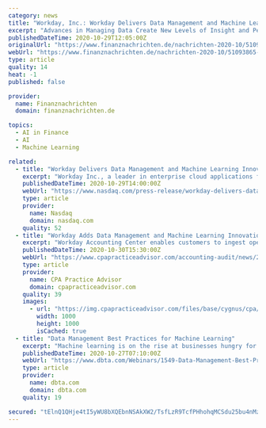 ```yaml
---
category: news
title: "Workday, Inc.: Workday Delivers Data Management and Machine Learning Innovations for the Changing World of Finance"
excerpt: "Advances in Managing Data Create New Levels of Insight and Performance Accountability for Today's Agile OrganizationsPLEASANTON, Calif., Oct. 29, 2020 (GLOBE NEWSWIRE) -- Workday Inc ("
publishedDateTime: 2020-10-29T12:05:00Z
originalUrl: "https://www.finanznachrichten.de/nachrichten-2020-10/51093865-workday-inc-workday-delivers-data-management-and-machine-learning-innovations-for-the-changing-world-of-finance-399.htm"
webUrl: "https://www.finanznachrichten.de/nachrichten-2020-10/51093865-workday-inc-workday-delivers-data-management-and-machine-learning-innovations-for-the-changing-world-of-finance-399.htm"
type: article
quality: 14
heat: -1
published: false

provider:
  name: Finanznachrichten
  domain: finanznachrichten.de

topics:
  - AI in Finance
  - AI
  - Machine Learning

related:
  - title: "Workday Delivers Data Management and Machine Learning Innovations for the Changing World of Finance"
    excerpt: "Workday Inc., a leader in enterprise cloud applications for finance and human resources, today announced availability of Workday Accounting Center and machine learning- driven predictive forecasts for Workday Adaptive Planning,"
    publishedDateTime: 2020-10-29T14:00:00Z
    webUrl: "https://www.nasdaq.com/press-release/workday-delivers-data-management-and-machine-learning-innovations-for-the-changing"
    type: article
    provider:
      name: Nasdaq
      domain: nasdaq.com
    quality: 52
  - title: "Workday Adds Data Management and Machine Learning Innovations"
    excerpt: "Workday Accounting Center enables customers to ingest operational data, enrich it with meaningful attributes, and transform it into accounting. This allows customers to manage operational and financial data from multiple sources with a single point of"
    publishedDateTime: 2020-10-30T15:30:00Z
    webUrl: "https://www.cpapracticeadvisor.com/accounting-audit/news/21160701/workday-adds-data-management-and-machine-learning-innovations"
    type: article
    provider:
      name: CPA Practice Advisor
      domain: cpapracticeadvisor.com
    quality: 39
    images:
      - url: "https://img.cpapracticeadvisor.com/files/base/cygnus/cpa/image/2020/10/Workdaylogo.png.imgw.720.720_1_.5f9c308d5ac0a.png?auto=format&fit=max&w=1200"
        width: 1000
        height: 1000
        isCached: true
  - title: "Data Management Best Practices for Machine Learning"
    excerpt: "Machine learning is on the rise at businesses hungry for greater automation and intelligence. A recent study fielded amongst the subscribers of DBTA found that 48% currently have machine learning initiatives underway with another 20% considering adoption."
    publishedDateTime: 2020-10-27T07:10:00Z
    webUrl: "https://www.dbta.com/Webinars/1549-Data-Management-Best-Practices-for-Machine-Learning.htm"
    type: article
    provider:
      name: dbta.com
      domain: dbta.com
    quality: 19

secured: "tElnQ1QHje4tI5yWU8bXQEbnNSAkXW2/TsfLzR9TcfPHhohqMCSdu25bu4nMzh2xiDclMaSzz1xel8XxhK1vQbfiAOfR4FtwRj3pfwdEiCEytjTmc6GAcCK9ls01rrRa1l6gmPKW5PZ27YuWusiPHOCU8SfYhjBbi018l+OH5vTMmdmmdDMjMFvWNq9C+8mmppFCONAejI8yFt+ojspJINDszUC5OxvPZ0Gpl5CaNKXeAV2YK0Yhul3Q5/wp0JBXc9dlRtrAQEb2CnYU791S2BE0kwKh8/d6nvM9khr5BCMs/7YQdwGM8uWT8f5ZYy7pUsShXclKUjVflQZpfWunyjbl4xVH5WTEcc7RI39H4JI=;Wk/qXsAohEeU2OlgkEUbVQ=="
---
```



